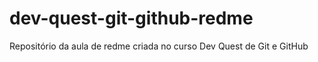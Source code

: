# dev-quest-git-github-redme
Repositório da aula de redme criada no curso Dev Quest de Git e GitHub
